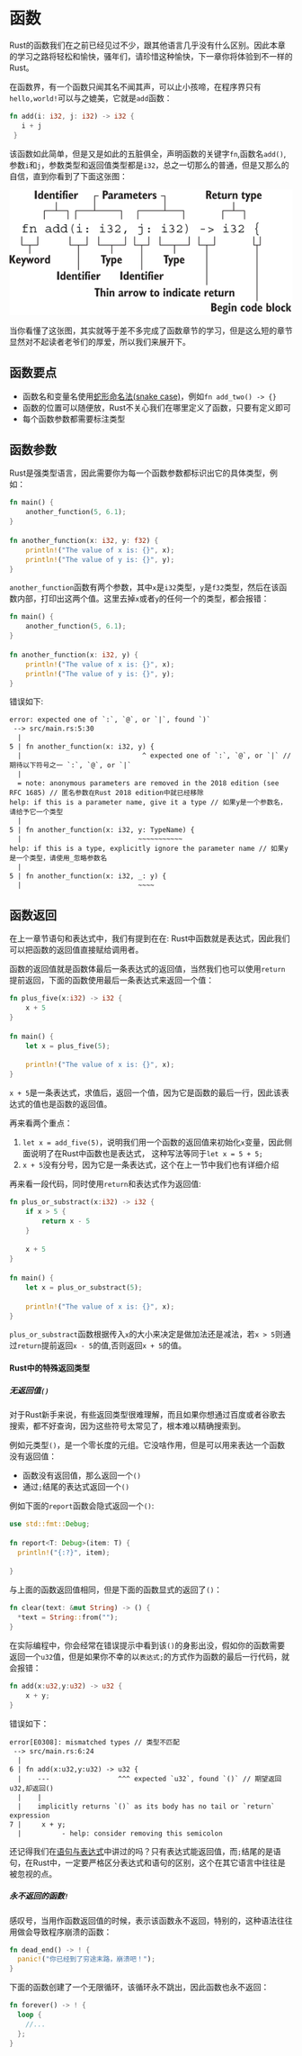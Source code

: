 # 函数

Rust的函数我们在之前已经见过不少，跟其他语言几乎没有什么区别。因此本章的学习之路将轻松和愉快，骚年们，请珍惜这种愉快，下一章你将体验到不一样的Rust。

在函数界，有一个函数只闻其名不闻其声，可以止小孩啼，在程序界只有`hello,world!`可以与之媲美，它就是`add`函数：

```rust
fn add(i: i32, j: i32) -> i32 {
   i + j
 }
```

该函数如此简单，但是又是如此的五脏俱全，声明函数的关键字`fn`,函数名`add()`,参数`i`和`j`，参数类型和返回值类型都是`i32`，总之一切那么的普通，但是又那么的自信，直到你看到了下面这张图：

<img alt="" src="/img/function-01.png" class="center"  />

当你看懂了这张图，其实就等于差不多完成了函数章节的学习，但是这么短的章节显然对不起读者老爷们的厚爱，所以我们来展开下。

## 函数要点
- 函数名和变量名使用[蛇形命名法(snake case)](../../style-guide/naming.md)，例如`fn add_two() -> {}`
- 函数的位置可以随便放，Rust不关心我们在哪里定义了函数，只要有定义即可
- 每个函数参数都需要标注类型

## 函数参数

Rust是强类型语言，因此需要你为每一个函数参数都标识出它的具体类型，例如：
```rust
fn main() {
    another_function(5, 6.1);
}

fn another_function(x: i32, y: f32) {
    println!("The value of x is: {}", x);
    println!("The value of y is: {}", y);
}
```

`another_function`函数有两个参数，其中`x`是`i32`类型，`y`是`f32`类型，然后在该函数内部，打印出这两个值。这里去掉`x`或者`y`的任何一个的类型，都会报错：
```rust
fn main() {
    another_function(5, 6.1);
}

fn another_function(x: i32, y) {
    println!("The value of x is: {}", x);
    println!("The value of y is: {}", y);
}
```

错误如下:
```console
error: expected one of `:`, `@`, or `|`, found `)`
 --> src/main.rs:5:30
  |
5 | fn another_function(x: i32, y) {
  |                              ^ expected one of `:`, `@`, or `|` // 期待以下符号之一 `:`, `@`, or `|` 
  |
  = note: anonymous parameters are removed in the 2018 edition (see RFC 1685) // 匿名参数在Rust 2018 edition中就已经移除
help: if this is a parameter name, give it a type // 如果y是一个参数名，请给予它一个类型
  |
5 | fn another_function(x: i32, y: TypeName) {
  |                             ~~~~~~~~~~~
help: if this is a type, explicitly ignore the parameter name // 如果y是一个类型，请使用_忽略参数名
  |
5 | fn another_function(x: i32, _: y) {
  |                             ~~~~
```

## 函数返回
在上一章节语句和表达式中，我们有提到在在: Rust中函数就是表达式，因此我们可以把函数的返回值直接赋给调用者。

函数的返回值就是函数体最后一条表达式的返回值，当然我们也可以使用`return`提前返回，下面的函数使用最后一条表达式来返回一个值：
```rust
fn plus_five(x:i32) -> i32 {
    x + 5
}

fn main() {
    let x = plus_five(5);

    println!("The value of x is: {}", x);
}
```

`x + 5`是一条表达式，求值后，返回一个值，因为它是函数的最后一行，因此该表达式的值也是函数的返回值。

再来看两个重点：
1. `let x = add_five(5)`，说明我们用一个函数的返回值来初始化`x`变量，因此侧面说明了在Rust中函数也是表达式， 这种写法等同于`let x = 5 + 5;`
2. `x + 5`没有分号，因为它是一条表达式，这个在上一节中我们也有详细介绍

再来看一段代码，同时使用`return`和表达式作为返回值:
```rust
fn plus_or_substract(x:i32) -> i32 {
    if x > 5 {
        return x - 5
    }

    x + 5
}

fn main() {
    let x = plus_or_substract(5);

    println!("The value of x is: {}", x);
}
```

`plus_or_substract`函数根据传入`x`的大小来决定是做加法还是减法，若`x > 5`则通过`return`提前返回`x - 5`的值,否则返回`x + 5`的值。


#### Rust中的特殊返回类型

##### 无返回值`()`

对于Rust新手来说，有些返回类型很难理解，而且如果你想通过百度或者谷歌去搜索，都不好查询，因为这些符号太常见了，根本难以精确搜索到。

例如元类型`()`，是一个零长度的元组。它没啥作用，但是可以用来表达一个函数没有返回值：
- 函数没有返回值，那么返回一个`()`
- 通过`;`结尾的表达式返回一个`()`


例如下面的`report`函数会隐式返回一个`()`:
```rust
use std::fmt::Debug;
 
fn report<T: Debug>(item: T) {
  println!("{:?}", item);
 
}
```

与上面的函数返回值相同，但是下面的函数显式的返回了`()`：

```rust
fn clear(text: &mut String) -> () {
  *text = String::from("");
}
```

在实际编程中，你会经常在错误提示中看到该`()`的身影出没，假如你的函数需要返回一个`u32`值，但是如果你不幸的以`表达式;`的方式作为函数的最后一行代码，就会报错：
```rust
fn add(x:u32,y:u32) -> u32 {
    x + y;
}
```

错误如下：
```console
error[E0308]: mismatched types // 类型不匹配
 --> src/main.rs:6:24
  |
6 | fn add(x:u32,y:u32) -> u32 {
  |    ---                 ^^^ expected `u32`, found `()` // 期望返回u32,却返回()
  |    |
  |    implicitly returns `()` as its body has no tail or `return` expression 
7 |     x + y;
  |          - help: consider removing this semicolon
```

还记得我们在[语句与表达式](./statement-expression.md)中讲过的吗？只有表达式能返回值，而`;`结尾的是语句，在Rust中，一定要严格区分表达式和语句的区别，这个在其它语言中往往是被忽视的点。


##### 永不返回的函数`!`
感叹号，当用作函数返回值的时候，表示该函数永不返回，特别的，这种语法往往用做会导致程序崩溃的函数：

```rust
fn dead_end() -> ! {
  panic!("你已经到了穷途末路，崩溃吧！");
}
```
下面的函数创建了一个无限循环，该循环永不跳出，因此函数也永不返回：

```rust
fn forever() -> ! {
  loop {
    //...
  };
}
```

